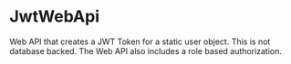 # JwtWebApi
Web API that creates a JWT Token for a static user object. This is not database backed.
The Web API also includes a role based authorization.
